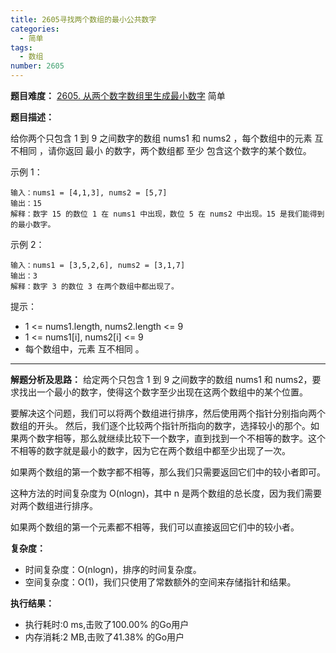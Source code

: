 ```yaml
---
title: 2605寻找两个数组的最小公共数字
categories:
  - 简单
tags:
  - 数组
number: 2605
---
```


**题目难度：** [2605. 从两个数字数组里生成最小数字](https://leetcode.cn/problems/form-smallest-number-from-two-digit-arrays) 简单

**题目描述：**

给你两个只包含 1 到 9 之间数字的数组 nums1 和 nums2 ，每个数组中的元素 互不相同 ，请你返回 最小 的数字，两个数组都 至少 包含这个数字的某个数位。

示例 1：
```
输入：nums1 = [4,1,3], nums2 = [5,7]
输出：15
解释：数字 15 的数位 1 在 nums1 中出现，数位 5 在 nums2 中出现。15 是我们能得到的最小数字。
```
示例 2：
```
输入：nums1 = [3,5,2,6], nums2 = [3,1,7]
输出：3
解释：数字 3 的数位 3 在两个数组中都出现了。
```
提示：
- 1 <= nums1.length, nums2.length <= 9
- 1 <= nums1[i], nums2[i] <= 9
- 每个数组中，元素 互不相同 。

---
**解题分析及思路：**
给定两个只包含 1 到 9 之间数字的数组 nums1 和 nums2，要求找出一个最小的数字，使得这个数字至少出现在这两个数组中的某个位置。

要解决这个问题，我们可以将两个数组进行排序，然后使用两个指针分别指向两个数组的开头。
然后，我们逐个比较两个指针所指向的数字，选择较小的那个。如果两个数字相等，那么就继续比较下一个数字，直到找到一个不相等的数字。这个不相等的数字就是最小的数字，因为它在两个数组中都至少出现了一次。

如果两个数组的第一个数字都不相等，那么我们只需要返回它们中的较小者即可。

这种方法的时间复杂度为 O(nlogn)，其中 n 是两个数组的总长度，因为我们需要对两个数组进行排序。

如果两个数组的第一个元素都不相等，我们可以直接返回它们中的较小者。

**复杂度：**
- 时间复杂度：O(nlogn)，排序的时间复杂度。
- 空间复杂度：O(1)，我们只使用了常数额外的空间来存储指针和结果。

**执行结果：**
- 执行耗时:0 ms,击败了100.00% 的Go用户
- 内存消耗:2 MB,击败了41.38% 的Go用户
